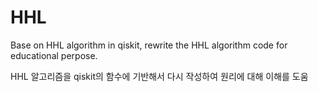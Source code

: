 # HHL

Base on HHL algorithm in qiskit, rewrite the HHL algorithm code for educational perpose.

HHL 알고리즘을 qiskit의 함수에 기반해서 다시 작성하여 원리에 대해 이해를 도움
